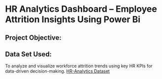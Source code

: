 # HR Analytics Dashboard – Employee Attrition Insights Using Power Bi 
## Project Objective:
## Data Set Used:
To analyze and visualize workforce attrition trends using key HR KPIs for data-driven decision-making.
<a href = "https://github.com/Abdulkareem399/HR-Analytics-Power-Bi-Deshbord/blob/main/HR_Analytics.csv">HR-Analytics Dataset</a>
